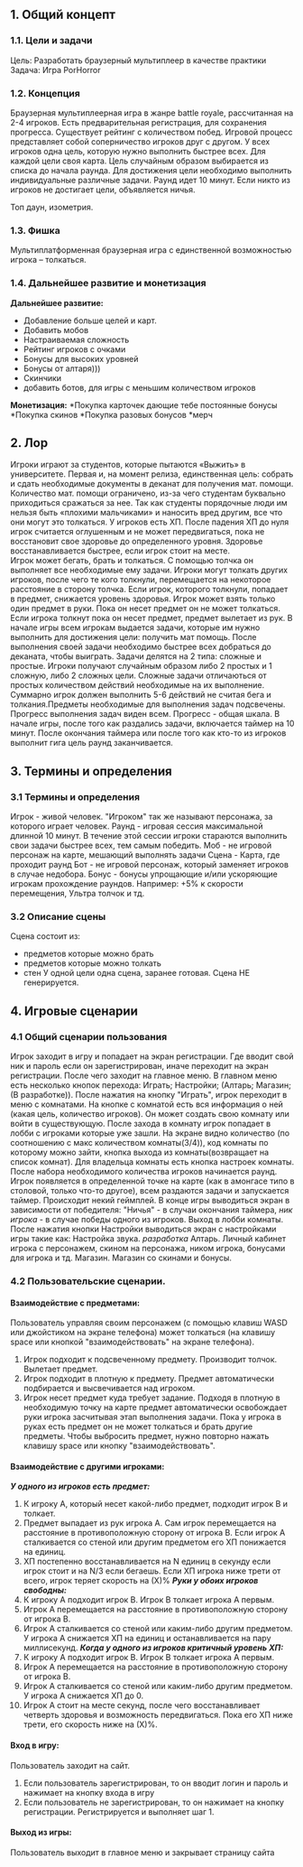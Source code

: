 ## 1. Общий концепт
### 1.1. Цели и задачи
Цель: Разработать браузерный мультиплеер в качестве практики
Задача:  Игра PorHorror 
### 1.2. Концепция
Браузерная мультиплеерная игра в жанре battle royale, рассчитанная на 2-4 игроков. Есть предварительная регистрация, для сохранения прогресса. Существует рейтинг с количеством побед.
Игровой процесс представляет собой соперничество игроков друг с другом. У всех игроков одна цель, которую нужно выполнить быстрее всех.  Для каждой цели своя карта. Цель случайным образом выбирается из списка до начала раунда. Для достижения цели необходимо выполнить индивидуальные различные задачи. Раунд идет 10 минут.  Если никто из игроков не достигает цели, объявляется ничья. 

Топ даун, изометрия. 
### 1.3. Фишка
Мультиплатформенная браузерная игра с единственной возможностью игрока – толкаться. 
### 1.4. Дальнейшее развитие и монетизация
**Дальнейшее развитие:**
* Добавление больше целей и карт. 
* Добавить мобов
* Настраиваемая сложность
* Рейтинг игроков с очками
* Бонусы для высоких уровней
* Бонусы от алтаря)))
* Скинчики
* добавить ботов, для игры с меньшим количеством игроков

**Монетизация:**
    *Покупка карточек дающие тебе постоянные бонусы
    *Покупка скинов
    *Покупка разовых бонусов
    *мерч
## 2. Лор
Игроки играют за студентов, которые пытаются «Выжить» в университете. Первая и, на момент релиза, единственная цель: собрать и сдать необходимые документы в деканат для получения мат. помощи.  Количество мат. помощи ограничено, из-за чего студентам буквально приходиться сражаться за нее. Так как студенты порядочные люди им нельзя быть «плохими мальчиками» и наносить вред другим, все что они могут это толкаться. 
У игроков есть ХП. После падения ХП до нуля игрок считается оглушенным и не может передвигаться, пока не восстановит свое здоровье до определенного уровня.  Здоровье восстанавливается быстрее, если игрок стоит на месте.  
Игрок может бегать, брать и толкаться. С помощью толчка он выполняет все необходимые ему задачи. Игроки могут толкать других игроков, после чего те кого толкнули, перемещается на некоторое расстояние в сторону толчка. Если игрок, которого толкнули, попадает в предмет, снижается уровень здоровья. 
Игрок может взять только один предмет в руки. Пока он несет предмет он не может толкаться. Если игрока толкнут пока он несет предмет, предмет вылетает из рук. 
В начале игры всем игрокам выдается задачи, которые им нужно выполнить для достижения цели: получить мат помощь. После выполнения своей задачи необходимо быстрее всех добраться до деканата, чтобы выиграть. Задачи делятся на 2 типа: сложные и простые. Игроки получают случайным образом либо 2 простых и 1 сложную, либо 2 сложных цели. Сложные задачи отличаються от простых количеством действий необходимые на их выполнение. Суммарно игрок должен выполнить 5-6 действий не считая бега и толкания.Предметы необходимые для выполнения задач подсвечены. Прогресс выполнения задач виден всем. Прогресс - общая шкала.
В начале игры, после того как раздались задачи, включается таймер на 10 минут. После окончания таймера или после того как кто-то из игроков выполнит гига цель раунд заканчивается.
## 3. Термины и определения
### 3.1 Термины и определения
Игрок - живой человек. "Игроком" так же называют персонажа, за которого играет человек.
Раунд - игровая сессия максимальной длинной 10 минут. В течение этой сессии игроки стараются выполнить свои задачи быстрее всех, тем самым победить.
Моб - не игровой персонаж на карте, мешающий выполнять задачи
Сцена - Карта, где проходит раунд
Бот - не игровой персонаж, который заменяет игроков в случае недобора.
Бонус - бонусы упрощающие и/или ускоряющие игрокам прохождение раундов. Например: +5% к скорости перемещения, Ультра толчок и тд.

### 3.2 Описание сцены
Сцена состоит из:
- предметов которые можно брать
- предметов которые можно толкать
- стен
У одной цели одна сцена, заранее готовая. Сцена НЕ генерируется. 

## 4. Игровые сценарии

### 4.1 Общий сценарии пользования
Игрок заходит в игру и попадает на экран регистрации. Где вводит свой ник и пароль если он зарегистрирован, иначе переходит на экран регистрации. После чего заходит на главное меню. В главном меню есть несколько кнопок перехода: Играть; Настройки; (Алтарь; Магазин;(В разработке)).
После нажатия на кнопку "Играть", игрок переходит в меню с комнатами. На кнопке с комнатой есть вся информация о ней (какая цель, количество игроков). Он может создать свою комнату или войти в существующую. После захода в комнату игрок попадает в лобби с игроками которые уже зашли. На экране видно количество (по соотношению с макс количеством комнаты(3/4)), код комнаты по которому можно зайти, кнопка выхода из комнаты(возвращает на список комнат). Для владельца комнаты есть кнопка настроек комнаты.  После набора необходимого количества игроков начинается раунд. Игрок появляется в определенной точке на карте (как в амонгасе типо в столовой, только что-то другое), всем раздаются задачи и запускается таймер. Происходит некий геймплей. В конце игры выводиться экран в зависимости от победителя: "Ничья" - в случаи окончания таймера, *ник игрока* - в случае победы одного из игроков. Выход в лобби комнаты.
После нажатия кнопки Настройки выводиться экран с настройками игры такие как: Настройка звука.
*разработка*
Алтарь. Личный кабинет игрока с персонажем, скином на персонажа, ником игрока, бонусами для игрока и тд.
Магазин. Магазин со скинами и бонусы.
### 4.2 Пользовательские сценарии.

#### Взаимодействие с предметами:
Пользователь управляя своим персонажем (с помощью клавиш WASD или джойстиком на экране телефона) может толкаться (на клавишу space или кнопкой "взаимодействовать" на экране телефона). 
1. Игрок подходит к подсвеченному предмету. Производит толчок. Вылетает предмет.
2. Игрок подходит в плотную к предмету. Предмет автоматически подбирается и высвечивается над игроком.
3. Игрок несет предмет куда требует задание. Подходя в плотную в необходимую точку на карте предмет автоматически освобождает руки игрока засчитывая этап выполнения задачи.
Пока у игрока в руках есть предмет он не может толкаться и брать другие предметы. Чтобы выбросить предмет, нужно повторно нажать клавишу space или кнопку "взаимодействовать".

#### Взаимодействие с другими игроками:
***У одного из игроков есть предмет:***
1. К игроку А, который несет какой-либо предмет, подходит игрок В и толкает.
2. Предмет выпадает из рук игрока А. Сам игрок перемещается на расстояние в противоположную сторону от игрока В. Если игрок А сталкивается со стеной или другим предметом его ХП понижается на <NNNNN> единиц. 
3. ХП постепенно восстанавливается на N единиц в секунду если игрок стоит и на N/3 если бегаешь. Если ХП игрока ниже трети от всего, игрок теряет скорость на (Х)%
***Руки у обоих игроков свободны:***
1. К игроку А подходит игрок В. Игрок В толкает игрока А первым. 
2. Игрок А перемещается на расстояние в противоположную сторону от игрока В.
3. Игрок А сталкивается со стеной или каким-либо другим предметом. У игрока А снижается ХП на <NNNNN> единиц и останавливается на пару миллисекунд.
***Когда у одного из игроков критичный уровень ХП:***
1. К игроку А подходит игрок В. Игрок В толкает игрока А первым. 
2. Игрок А перемещается на расстояние в противоположную сторону от игрока В.
3. Игрок А сталкивается со стеной или каким-либо другим предметом. У игрока А снижается ХП до 0. 
4. Игрок А стоит на месте <N> секунд, после чего восстанавливает четверть здоровья и возможность передвигаться. Пока его ХП ниже трети, его скорость ниже на (Х)%. 

#### Вход в игру:
Пользователь заходит на сайт.
1. Если пользователь зарегистрирован, то он вводит логин и пароль и нажимает на кнопку входа в игру
2. Если пользователь не зарегистрирован, то он нажимает на кнопку регистрации. Регистрируется и выполняет шаг 1.

#### Выход из игры:
Пользователь выходит в главное меню и закрывает страницу сайта


